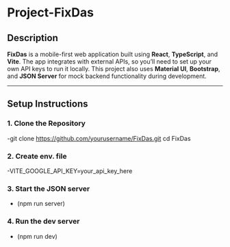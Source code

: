 # Project-FixDas

## Description

**FixDas** is a mobile-first web application built using **React**, **TypeScript**, and **Vite**. The app integrates with external APIs, so you’ll need to set up your own API keys to run it locally. This project also uses **Material UI**, **Bootstrap**, and **JSON Server** for mock backend functionality during development.

---

## Setup Instructions

### 1. Clone the Repository
-git clone https://github.com/yourusername/FixDas.git
cd FixDas

### 2. Create env. file 
-VITE_GOOGLE_API_KEY=your_api_key_here

### 3. Start the JSON server
- (npm run server)

### 4. Run the dev server
- (npm run dev)


